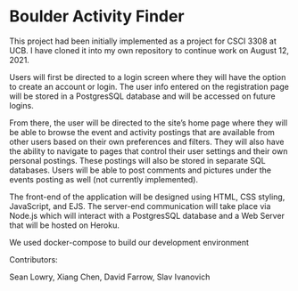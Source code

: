 # Boulder Activity Finder

This project had been initially implemented as a project for CSCI 3308 at UCB.  I have cloned it into my own repository to continue work on August 12, 2021.

Users will first be directed to a login screen where they will have the option to create an account or login.  The user info entered on the registration page will be stored in a PostgresSQL database and will be accessed on future logins.

From there, the user will be directed to the site’s home page where they will be able to browse the event and activity postings that are available from other users based on their own preferences and filters.  They will also have the ability to navigate to pages that control their user settings and their own personal postings.  These postings will also be stored in separate SQL databases.  Users will be able to post comments and pictures under the events posting as well (not currently implemented).

The front-end of the application will be designed using HTML, CSS styling, JavaScript, and EJS. The server-end communication will take place via Node.js which will interact with a PostgresSQL database and a Web Server that will be hosted on Heroku.

We used docker-compose to build our development environment

Contributors:

Sean Lowry, Xiang Chen, David Farrow, Slav Ivanovich
